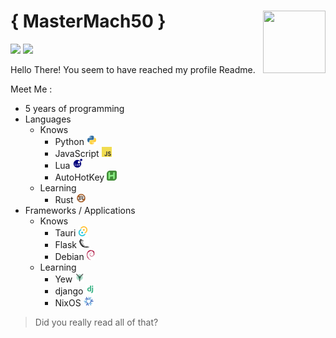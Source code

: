 # { MasterMach50 }<img align="right" width="100" height="100" src="https://avatars.githubusercontent.com/u/64970593?v=4">

![](https://img.shields.io/badge/Me-MasterMach50-blue) ![](https://img.shields.io/github/stars/MasterMach50?color=yellow)


Hello There! You seem to have reached my profile Readme.

Meet Me :
- 5 years of programming
- Languages
  - Knows
    - Python <img style="height:1rem" src="res/python.svg">
    - JavaScript <img style="height:1rem" src="res/js.svg">
    - Lua <img style="height:1rem" src="res/lua.svg">
    - AutoHotKey <img style="height:1rem" src="res/autohotkey.svg">
  - Learning
    - Rust <img style="height:1rem" src="res/rust.svg">
- Frameworks / Applications
  - Knows
    - Tauri <img style="height:1rem" src="res/tauri.svg">
    - Flask <img style="height:1rem" src="res/flask.svg">
    - Debian  <img style="height:1rem" src="res/debian.svg">
  - Learning
    - Yew <img style="height:1rem" src="res/yew.svg">
    - django <img style="height:1rem" src="res/django.svg">
    - NixOS  <img style="height:1rem" src="res/nixos.svg">

> Did you really read all of that?
